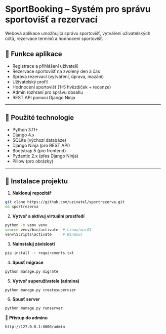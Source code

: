 # SportBooking – Systém pro správu sportovišť a rezervací

Webová aplikace umožňující správu sportovišť, vytváření uživatelských účtů, rezervace termínů a hodnocení sportovišť.

## 🔧 Funkce aplikace

- Registrace a přihlášení uživatelů
- Rezervace sportovišť na zvolený den a čas
- Správa rezervací (vytváření, úprava, mazání)
- Uživatelský profil
- Hodnocení sportovišť (1–5 hvězdiček + recenze)
- Admin rozhraní pro správu obsahu
- REST API pomocí Django Ninja

---

## 🧰 Použité technologie

- Python 3.11+
- Django 4.x
- SQLite (výchozí databáze)
- Django Ninja (pro REST API)
- Bootstrap 5 (pro frontend)
- Pydantic 2.x (přes Django Ninja)
- Pillow (pro obrázky)

---

## 🚀 Instalace projektu

1. **Naklonuj repozitář**

```bash
git clone https://github.com/uzivatel/sportrezerva.git
cd sportrezerva
```
2. **Vytvoř a aktivuj virtuální prostředí**
```bash
python -m venv venv
source venv/bin/activate  # Linux/macOS
venv\Scripts\activate     # Windows
```
3. **Nainstaluj závislosti**
```bash
pip install -r requirements.txt
```
4. **Spusť migrace**
```bash
python manage.py migrate
```
5. **Vytvoř superuživatele (admina)**
```bash
python manage.py createsuperuser
```
6. **Spusť server**
```bash
python manage.py runserver
```

🔐 **Přístup do adminu**
```url
http://127.0.0.1:8000/admin
```
